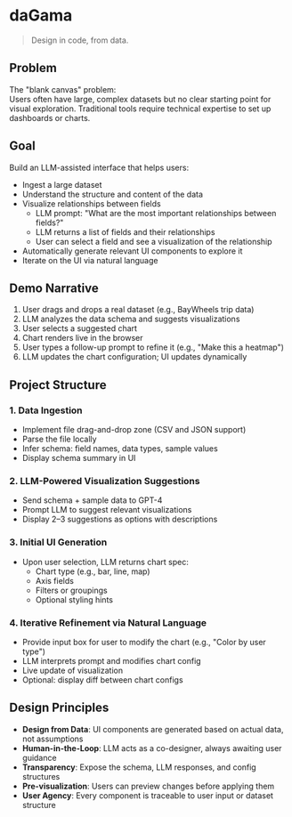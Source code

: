 # daGama

> Design in code, from data.

## Problem

The "blank canvas" problem:  
Users often have large, complex datasets but no clear starting point for visual exploration. Traditional tools require technical expertise to set up dashboards or charts.

## Goal

Build an LLM-assisted interface that helps users:

- Ingest a large dataset
- Understand the structure and content of the data
- Visualize relationships between fields
  - LLM prompt: "What are the most important relationships between fields?"
  - LLM returns a list of fields and their relationships
  - User can select a field and see a visualization of the relationship
- Automatically generate relevant UI components to explore it
- Iterate on the UI via natural language

## Demo Narrative

1. User drags and drops a real dataset (e.g., BayWheels trip data)
2. LLM analyzes the data schema and suggests visualizations
3. User selects a suggested chart
4. Chart renders live in the browser
5. User types a follow-up prompt to refine it (e.g., "Make this a heatmap")
6. LLM updates the chart configuration; UI updates dynamically

## Project Structure

### 1. Data Ingestion

- Implement file drag-and-drop zone (CSV and JSON support)
- Parse the file locally
- Infer schema: field names, data types, sample values
- Display schema summary in UI

### 2. LLM-Powered Visualization Suggestions

- Send schema + sample data to GPT-4
- Prompt LLM to suggest relevant visualizations
- Display 2–3 suggestions as options with descriptions

### 3. Initial UI Generation

- Upon user selection, LLM returns chart spec:
  - Chart type (e.g., bar, line, map)
  - Axis fields
  - Filters or groupings
  - Optional styling hints

### 4. Iterative Refinement via Natural Language

- Provide input box for user to modify the chart (e.g., "Color by user type")
- LLM interprets prompt and modifies chart config
- Live update of visualization
- Optional: display diff between chart configs

## Design Principles

- **Design from Data**: UI components are generated based on actual data, not assumptions
- **Human-in-the-Loop**: LLM acts as a co-designer, always awaiting user guidance
- **Transparency**: Expose the schema, LLM responses, and config structures
- **Pre-visualization**: Users can preview changes before applying them
- **User Agency**: Every component is traceable to user input or dataset structure
